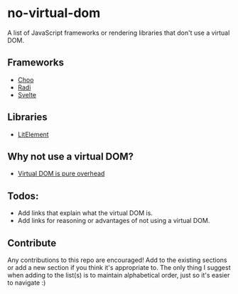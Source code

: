 # no-virtual-dom

A list of JavaScript frameworks or rendering libraries that don't use a virtual DOM.

## Frameworks

- [Choo](https://choo.io/)
- [Radi](https://radi.js.org/)
- [Svelte](https://svelte.dev/)

## Libraries

- [LitElement](https://lit-element.polymer-project.org/)

## Why not use a virtual DOM?

- [Virtual DOM is pure overhead](https://svelte.dev/blog/virtual-dom-is-pure-overhead)

## Todos:

- Add links that explain what the virtual DOM is.
- Add links for reasoning or advantages of not using a virtual DOM.

## Contribute

Any contributions to this repo are encouraged! Add to the existing sections or add a new section if you think it's appropriate to. The only thing I suggest when adding to the list(s) is to maintain alphabetical order, just so it's easier to navigate :)

